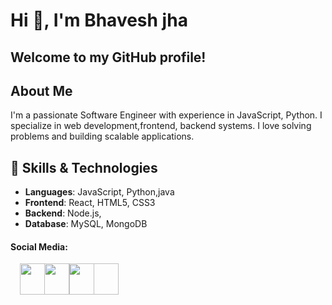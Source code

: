 # Hi 👋, I'm Bhavesh jha 

## Welcome to my GitHub profile!

## About Me
I'm a passionate Software Engineer with experience in  JavaScript, Python. I specialize in  web development,frontend, backend systems. I love solving problems and building scalable applications.

## 🚀 Skills & Technologies
- **Languages**: JavaScript, Python,java
- **Frontend**: React, HTML5, CSS3
- **Backend**: Node.js,
- **Database**: MySQL, MongoDB

#### Social Media:



<a href="https://x.com/jhabhavesh20?s=09" style="display: inline-block; margin-left: 15px;">
  <img src="https://github.com/user-attachments/assets/6b8e51df-59ee-49c0-a1e4-fdef3ca35afc" width="80" height="50">
</a>
<a href="bhaveshkumarjha4@gmail.com" style="display: inline-block; margin-left: -45px; left-margin:45px;">
  <img src="https://github.com/user-attachments/assets/3ca1002b-a02f-4182-a2b8-011f7de30b70" width="80" height="50">
</a>
<a href="bhaveshkumarjha4@gmail.com" style="display: inline-block; margin-left: -45px; left-margin:45px;">
  <img src=" https://github.com/user-attachments/assets/378b41d2-ae06-40f0-8bac-d8db73daad7c" width="80" height="50">
</a>
